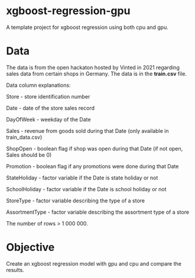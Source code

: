 # xgboost-regression-gpu

A template project for xgboost regression using both cpu and gpu. 

# Data 

The data is from the open hackaton hosted by Vinted in 2021 regarding sales data from certain shops in Germany. The data is in the **train.csv** file.

Data column explanations:

Store - store identification number

Date - date of the store sales record

DayOfWeek - weekday of the Date

Sales - revenue from goods sold during that Date (only available in train_data.csv)

ShopOpen - boolean flag if shop was open during that Date (if not open, Sales should be 0)

Promotion - boolean flag if any promotions were done during that Date

StateHoliday - factor variable if the Date is state holiday or not

SchoolHoliday - factor variable if the Date is school holiday or not

StoreType - factor variable describing the type of a store

AssortmentType - factor variable describing the assortment type of a store

The number of rows > 1 000 000. 

# Objective 

Create an xgboost regression model with gpu and cpu and compare the results. 
